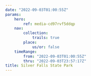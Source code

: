 ```yaml
---
date: "2022-09-03T01:00:55Z"
params:
    hero:
        ref: media-cd97rvf5ddqp
    nav:
        collection:
            trails: true
        place:
            us/or: false
    timeRange:
        from: "2022-09-03T01:00:55Z"
        thru: "2022-09-03T23:57:17Z"
title: Silver Falls State Park
---
```


